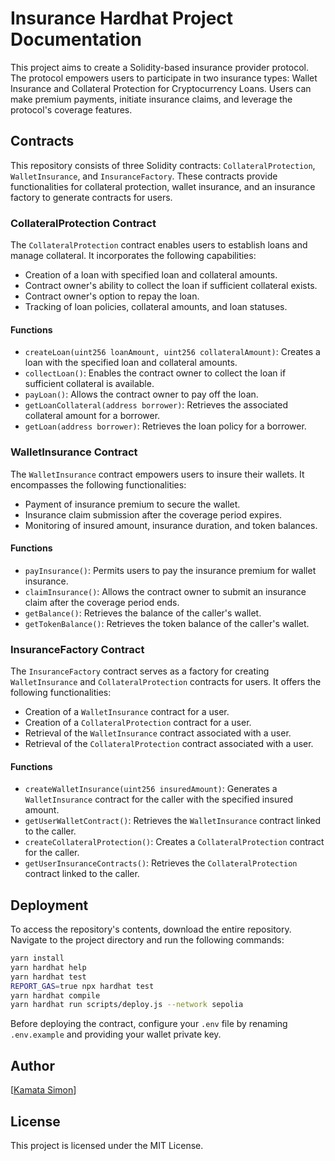# Insurance Hardhat Project Documentation

This project aims to create a Solidity-based insurance provider protocol. The protocol empowers users to participate in two insurance types: Wallet Insurance and Collateral Protection for Cryptocurrency Loans. Users can make premium payments, initiate insurance claims, and leverage the protocol's coverage features.

## Contracts

This repository consists of three Solidity contracts: `CollateralProtection`, `WalletInsurance`, and `InsuranceFactory`. These contracts provide functionalities for collateral protection, wallet insurance, and an insurance factory to generate contracts for users.

### CollateralProtection Contract

The `CollateralProtection` contract enables users to establish loans and manage collateral. It incorporates the following capabilities:

- Creation of a loan with specified loan and collateral amounts.
- Contract owner's ability to collect the loan if sufficient collateral exists.
- Contract owner's option to repay the loan.
- Tracking of loan policies, collateral amounts, and loan statuses.

#### Functions

- `createLoan(uint256 loanAmount, uint256 collateralAmount)`: Creates a loan with the specified loan and collateral amounts.
- `collectLoan()`: Enables the contract owner to collect the loan if sufficient collateral is available.
- `payLoan()`: Allows the contract owner to pay off the loan.
- `getLoanCollateral(address borrower)`: Retrieves the associated collateral amount for a borrower.
- `getLoan(address borrower)`: Retrieves the loan policy for a borrower.

### WalletInsurance Contract

The `WalletInsurance` contract empowers users to insure their wallets. It encompasses the following functionalities:

- Payment of insurance premium to secure the wallet.
- Insurance claim submission after the coverage period expires.
- Monitoring of insured amount, insurance duration, and token balances.

#### Functions

- `payInsurance()`: Permits users to pay the insurance premium for wallet insurance.
- `claimInsurance()`: Allows the contract owner to submit an insurance claim after the coverage period ends.
- `getBalance()`: Retrieves the balance of the caller's wallet.
- `getTokenBalance()`: Retrieves the token balance of the caller's wallet.

### InsuranceFactory Contract

The `InsuranceFactory` contract serves as a factory for creating `WalletInsurance` and `CollateralProtection` contracts for users. It offers the following functionalities:

- Creation of a `WalletInsurance` contract for a user.
- Creation of a `CollateralProtection` contract for a user.
- Retrieval of the `WalletInsurance` contract associated with a user.
- Retrieval of the `CollateralProtection` contract associated with a user.

#### Functions

- `createWalletInsurance(uint256 insuredAmount)`: Generates a `WalletInsurance` contract for the caller with the specified insured amount.
- `getUserWalletContract()`: Retrieves the `WalletInsurance` contract linked to the caller.
- `createCollateralProtection()`: Creates a `CollateralProtection` contract for the caller.
- `getUserInsuranceContracts()`: Retrieves the `CollateralProtection` contract linked to the caller.

## Deployment

To access the repository's contents, download the entire repository. Navigate to the project directory and run the following commands:

```sh
yarn install
yarn hardhat help
yarn hardhat test
REPORT_GAS=true npx hardhat test
yarn hardhat compile
yarn hardhat run scripts/deploy.js --network sepolia
```

Before deploying the contract, configure your `.env` file by renaming `.env.example` and providing your wallet private key.

## Author

[[Kamata Simon](https://github.com/kamatasimon)]

## License

This project is licensed under the MIT License.

